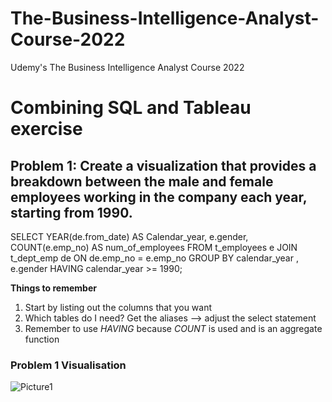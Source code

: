 # The-Business-Intelligence-Analyst-Course-2022
Udemy's The Business Intelligence Analyst Course 2022

# Combining SQL and Tableau exercise
## Problem 1: Create a visualization that provides a breakdown between the male and female employees working in the company each year, starting from 1990. 

SELECT 
    YEAR(de.from_date) AS Calendar_year,
    e.gender,
    COUNT(e.emp_no) AS num_of_employees
FROM
    t_employees e
        JOIN
    t_dept_emp de ON de.emp_no = e.emp_no
GROUP BY calendar_year , e.gender
HAVING calendar_year >= 1990;

**Things to remember**
1. Start by listing out the columns that you want
2. Which tables do I need? Get the aliases --> adjust the select statement
3. Remember to use *HAVING* because *COUNT* is used and is an aggregate function

### Problem 1 Visualisation
![Picture1](https://user-images.githubusercontent.com/90490472/180726559-b9b30781-f2da-4798-937b-3dc65f556a82.png)
